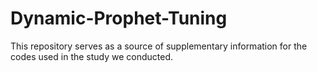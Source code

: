 # Dynamic-Prophet-Tuning
This repository serves as a source of supplementary information for the codes used in the study we conducted.
